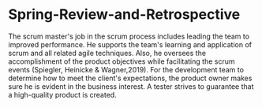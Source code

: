 # Spring-Review-and-Retrospective


The scrum master's job in the scrum process includes leading the team to improved performance. He supports the team's learning and application of scrum and all related agile techniques. Also,
he oversees the accomplishment of the product objectives while facilitating the scrum events (Spiegler, Heinicke & Wagner,2019). For the development team to determine how to meet the client's expectations, the product owner makes sure he is evident in the business interest. A tester strives to guarantee that a high-quality product is created.






<!-- How to Interpret User Needs and Match with A Program.

User needs are satisfied with product development which uses a specific program by scrum to develop. The scrum team uses sprint to lay a program that ensures the product for a specific user need. User stories play a crucial part in the program's development by providing a base for developing a product. User stories are supported by tasks reviewed in daily scrum meetings for agile testing to help correct inefficiencies in the program. The program is then passed through sprint review, which helps explains the process to shareholders for the implementation to function. The program will be used to produce products to match the user's needs. 
How to Develop Program.


When developing a program, embrace the SAfe lean-agile principles, which help guide an effective program in a business. The effective program process is first to understand the user's needs and have an economic view of the system. The program development should be effective in terms of the expenses in development and maintenance. The running cost should consider the program's satisfaction with the user. Secondly, have systematic thinking and embrace options in the development of the program. Systematic thinking involves integrating the system to best serve the users with well-developed user stories. Having variable options in the program development enables better ways to adjust to serve the user. Choose and formalize the program by choosing a scrum team to ensure the program's functionality is effective. While developing the program, embrace agile testing to be able to adjust inefficiencies on time. 
Good Software Team Member.


A good team member is effective in performing their roles. Software team members ensure the team is in the same phase and are concerned about the project's success. Team members embrace each member and work jointly towards the project's success. Effective software team members have excellent communication skills and common goals. Tasks are performed to ensure the success of software under development by embracing all team member's responsibilities. Team members correct and avoid commanding team members to embrace cohesion in duties performance.          
